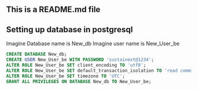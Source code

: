 ## This is a README.md file


## Setting up database in postgresql
Imagine Database name is New_db
Imagine user name is New_User_be

```sql
CREATE DATABASE New_db;
CREATE USER New_User_be WITH PASSWORD 'sustainext@1234';
ALTER ROLE New_User_be SET client_encoding TO 'utf8';
ALTER ROLE New_User_be SET default_transaction_isolation TO 'read committed';
ALTER ROLE New_User_be SET timezone TO 'UTC';
GRANT ALL PRIVILEGES ON DATABASE New_db TO New_User_be;
```
